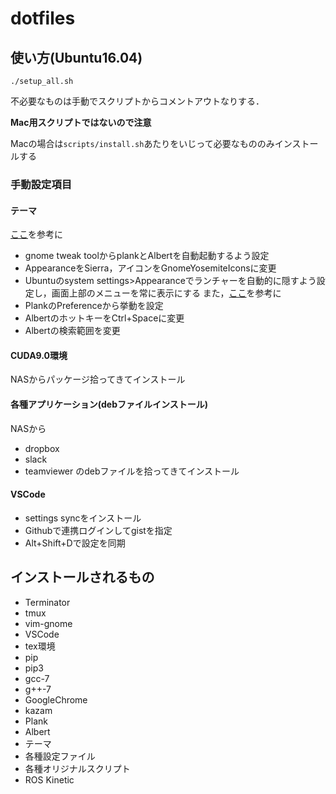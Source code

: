 # dotfiles
## 使い方(Ubuntu16.04)

```
./setup_all.sh
```
不必要なものは手動でスクリプトからコメントアウトなりする．

**Mac用スクリプトではないので注意**

Macの場合は`scripts/install.sh`あたりをいじって必要なもののみインストールする
### 手動設定項目
#### テーマ
[ここ](https://ottan.xyz/ubuntu-gnome-shell-mac-high-sierra-6629/)を参考に
- gnome tweak toolからplankとAlbertを自動起動するよう設定
- AppearanceをSierra，アイコンをGnomeYosemiteIconsに変更
- Ubuntuのsystem settings>Appearanceでランチャーを自動的に隠すよう設定し，画面上部のメニューを常に表示にする
また，[ここ](https://qiita.com/akutius/items/e1b6b1c96f138c2823ed)を参考に
- PlankのPreferenceから挙動を設定
- AlbertのホットキーをCtrl+Spaceに変更
- Albertの検索範囲を変更

#### CUDA9.0環境
NASからパッケージ拾ってきてインストール

#### 各種アプリケーション(debファイルインストール)
NASから
- dropbox
- slack
- teamviewer
のdebファイルを拾ってきてインストール

#### VSCode
- settings syncをインストール
- Githubで連携ログインしてgistを指定
- Alt+Shift+Dで設定を同期

## インストールされるもの
- Terminator
- tmux
- vim-gnome
- VSCode
- tex環境
- pip
- pip3
- gcc-7
- g++-7
- GoogleChrome
- kazam
- Plank
- Albert
- テーマ
- 各種設定ファイル
- 各種オリジナルスクリプト
- ROS Kinetic

